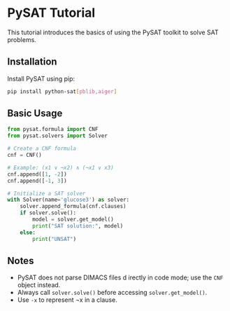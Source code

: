 # PySAT Tutorial

This tutorial introduces the basics of using the PySAT toolkit to solve SAT problems.

## Installation

Install PySAT using pip:

```bash
pip install python-sat[pblib,aiger]
```

## Basic Usage

```python
from pysat.formula import CNF
from pysat.solvers import Solver

# Create a CNF formula
cnf = CNF()

# Example: (x1 ∨ ¬x2) ∧ (¬x1 ∨ x3)
cnf.append([1, -2])
cnf.append([-1, 3])

# Initialize a SAT solver
with Solver(name='glucose3') as solver:
    solver.append_formula(cnf.clauses)
    if solver.solve():
        model = solver.get_model()
        print("SAT solution:", model)
    else:
        print("UNSAT")
```

## Notes

- PySAT does not parse DIMACS files d   irectly in code mode; use the `CNF` object instead.
- Always call `solver.solve()` before accessing `solver.get_model()`.
- Use `-x` to represent ¬x in a clause.
